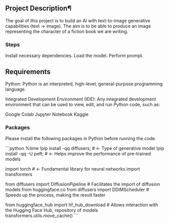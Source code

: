 ## Project Description¶
The goal of this project is to build an AI with text-to-image generative capabilities (text -> image). The aim is to be able to produce an image representing the character of a fiction book we are writing.

### Steps
Install necessary dependencies.
Load the model.
Perform prompt.

## Requirements
Python: Python is an interpreted, high-level, general-purpose programming language.

Integrated Development Environment (IDE): Any integrated development environment that can be used to view, edit, and run Python code, such as:

Google Colab
Jupyter Notebook
Kaggle

### Packages
Please install the following packages in Python before running the code.

´´´python
%time
!pip install -qq diffusers; # <- Type of generative model
!pip install -qq -U peft; # <- Helps improve the performance of pre-trained models

import torch # <- Fundamental library for neural networks
import transformers

from diffusers import DiffusionPipeline  # Facilitates the import of diffusion models from huggingface.co
from diffusers import DDIMScheduler  # Speeds up the process, making the result faster

from huggingface_hub import hf_hub_download  # Allows interaction with the Hugging Face Hub, repository of models
transformers.utils.move_cache()
´´´